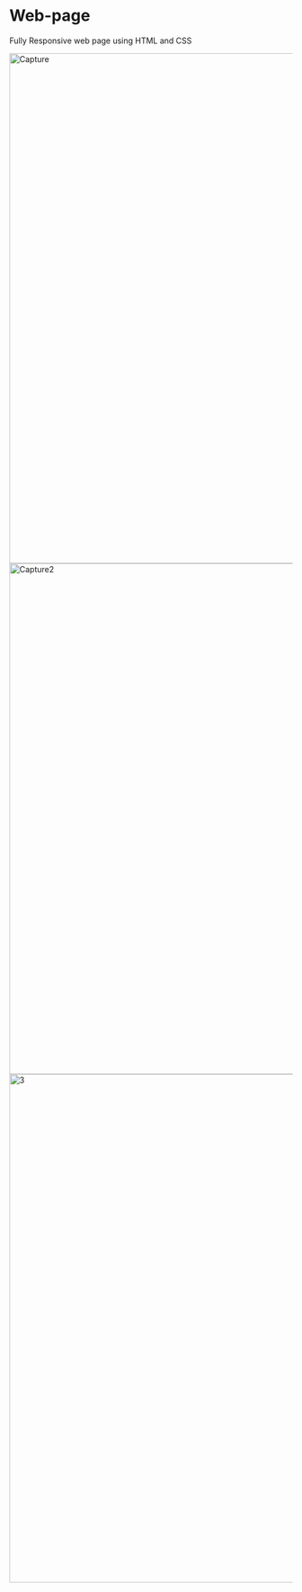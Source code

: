 # Web-page

Fully Responsive web page using HTML and CSS

<img width="907" alt="Capture" src="https://github.com/user-attachments/assets/37ef7e4a-91ea-4b6d-9946-3e252384b066">

<img width="908" alt="Capture2" src="https://github.com/user-attachments/assets/0235d7e0-7e56-470d-976c-f2f45c0d2a3d">

<img width="904" alt="3" src="https://github.com/user-attachments/assets/735d8480-9c69-4d14-9982-7ef42b0e013a">
